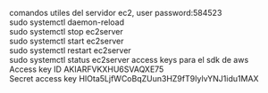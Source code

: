 comandos utiles del servidor ec2, user password:584523  
sudo systemctl daemon-reload  
sudo systemctl stop  ec2server  
sudo systemctl start ec2server  
sudo systemctl restart ec2server  
sudo systemctl status ec2server 
access keys para el sdk de aws  
Access key ID 
AKIARFVKXHU6SVAQXE75  
Secret access key 
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
 




